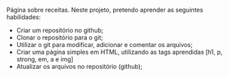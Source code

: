 Página sobre receitas.
Neste projeto, pretendo aprender as seguintes habilidades:
- Criar um repositório no github;
- Clonar o repositório para o git;
- Utilizar o git para modificar, adicionar e comentar os arquivos;
- Criar uma página simples em HTML, utilizando as tags aprendidas [h1, p, strong, em, a e img]
- Atualizar os arquivos no repositório (github);